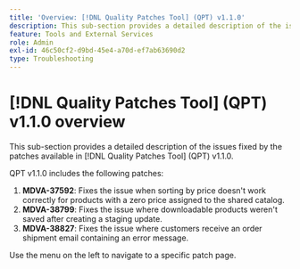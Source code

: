 ```yaml
---
title: 'Overview: [!DNL Quality Patches Tool] (QPT) v1.1.0'
description: This sub-section provides a detailed description of the issues fixed by the patches available in [!DNL Quality Patches Tool] (QPT) v1.1.0.
feature: Tools and External Services
role: Admin
exl-id: 46c50cf2-d9bd-45e4-a70d-ef7ab63690d2
type: Troubleshooting
---
```

# [!DNL Quality Patches Tool] (QPT) v1.1.0 overview

This sub-section provides a detailed description of the issues fixed by the patches available in [!DNL Quality Patches Tool] (QPT) v1.1.0.

QPT v1.1.0 includes the following patches:

1. **MDVA-37592**: Fixes the issue when sorting by price doesn't work correctly for products with a zero price assigned to the shared catalog.
1. **MDVA-38799**: Fixes the issue where downloadable products weren't saved after creating a staging update.
1. **MDVA-38827**: Fixes the issue where customers receive an order shipment email containing an error message.

Use the menu on the left to navigate to a specific patch page.
